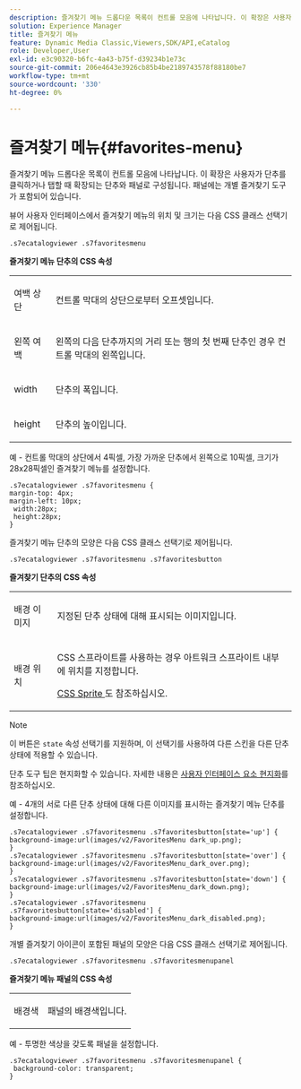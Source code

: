 ```yaml
---
description: 즐겨찾기 메뉴 드롭다운 목록이 컨트롤 모음에 나타납니다. 이 확장은 사용자가 단추를 클릭하거나 탭할 때 확장되는 단추와 패널로 구성됩니다. 패널에는 개별 즐겨찾기 도구가 포함되어 있습니다.
solution: Experience Manager
title: 즐겨찾기 메뉴
feature: Dynamic Media Classic,Viewers,SDK/API,eCatalog
role: Developer,User
exl-id: e3c90320-b6fc-4a43-b75f-d39234b1e73c
source-git-commit: 206e4643e3926cb85b4be2189743578f88180be7
workflow-type: tm+mt
source-wordcount: '330'
ht-degree: 0%

---
```


# 즐겨찾기 메뉴{#favorites-menu}

즐겨찾기 메뉴 드롭다운 목록이 컨트롤 모음에 나타납니다. 이 확장은 사용자가 단추를 클릭하거나 탭할 때 확장되는 단추와 패널로 구성됩니다. 패널에는 개별 즐겨찾기 도구가 포함되어 있습니다.

<!--<a id="section_061E550C1C1D4DB2BD663A898895B38C"></a>-->

뷰어 사용자 인터페이스에서 즐겨찾기 메뉴의 위치 및 크기는 다음 CSS 클래스 선택기로 제어됩니다.

```
.s7ecatalogviewer .s7favoritesmenu
```

**즐겨찾기 메뉴 단추의 CSS 속성**

<table id="table_C48C56E696304C9BAFEE71BA9EA9A174"> 
 <tbody> 
  <tr> 
   <td colname="col1"> <p> <span class="codeph"> 여백 상단  </span> </p> </td> 
   <td colname="col2"> <p> 컨트롤 막대의 상단으로부터 오프셋입니다. </p> </td> 
  </tr> 
  <tr> 
   <td colname="col1"> <p> <span class="codeph"> 왼쪽 여백  </span> </p> </td> 
   <td colname="col2"> <p> 왼쪽의 다음 단추까지의 거리 또는 행의 첫 번째 단추인 경우 컨트롤 막대의 왼쪽입니다. </p> </td> 
  </tr> 
  <tr> 
   <td colname="col1"> <p> <span class="codeph"> width </span> </p> </td> 
   <td colname="col2"> <p>단추의 폭입니다. </p> </td> 
  </tr> 
  <tr> 
   <td colname="col1"> <p> <span class="codeph"> height </span> </p> </td> 
   <td colname="col2"> <p>단추의 높이입니다. </p> </td> 
  </tr> 
 </tbody> 
</table>

예 - 컨트롤 막대의 상단에서 4픽셀, 가장 가까운 단추에서 왼쪽으로 10픽셀, 크기가 28x28픽셀인 즐겨찾기 메뉴를 설정합니다.

```
.s7ecatalogviewer .s7favoritesmenu { 
margin-top: 4px; 
margin-left: 10px; 
 width:28px; 
 height:28px; 
}
```

즐겨찾기 메뉴 단추의 모양은 다음 CSS 클래스 선택기로 제어됩니다.

```
.s7ecatalogviewer .s7favoritesmenu .s7favoritesbutton
```

**즐겨찾기 단추의 CSS 속성**

<table id="table_970D62A1413145E0A964FA9D9F108579"> 
 <tbody> 
  <tr> 
   <td colname="col1"> <p> <span class="codeph"> 배경 이미지  </span> </p> </td> 
   <td colname="col2"> <p> 지정된 단추 상태에 대해 표시되는 이미지입니다. </p> </td> 
  </tr> 
  <tr> 
   <td colname="col1"> <p> <span class="codeph"> 배경 위치  </span> </p> </td> 
   <td colname="col2"> <p> CSS 스프라이트를 사용하는 경우 아트워크 스프라이트 내부에 위치를 지정합니다. </p> <p><a href="../../../c-html5-s7-aem-asset-viewers/c-html5-20-ecatalog-viewer-about/c-html5-20-ecatalog-viewer-customizingviewer/c-html5-20-ecatalog-viewer-customizingviewer.md#section-9d570f95eb2443aca74c1b02f6e89aff" format="dita" scope="local"> CSS Sprite </a>도 참조하십시오. </p> </td> 
  </tr> 
 </tbody> 
</table>

>[!NOTE]
>
>이 버튼은 `state` 속성 선택기를 지원하며, 이 선택기를 사용하여 다른 스킨을 다른 단추 상태에 적용할 수 있습니다.

단추 도구 팁은 현지화할 수 있습니다. 자세한 내용은 [사용자 인터페이스 요소 현지화](../../../c-html5-s7-aem-asset-viewers/c-html5-20-ecatalog-viewer-about/c-html5-20-ecatalog-viewer-localization.md#concept-cbfc39344c494eb7b9f6a272cff0cc74)를 참조하십시오.

예 - 4개의 서로 다른 단추 상태에 대해 다른 이미지를 표시하는 즐겨찾기 메뉴 단추를 설정합니다.

```
.s7ecatalogviewer .s7favoritesmenu .s7favoritesbutton[state='up'] { 
background-image:url(images/v2/FavoritesMenu dark_up.png); 
} 
.s7ecatalogviewer .s7favoritesmenu .s7favoritesbutton[state='over'] { 
background-image:url(images/v2/FavoritesMenu_dark_over.png); 
} 
.s7ecatalogviewer .s7favoritesmenu .s7favoritesbutton[state='down'] { 
background-image:url(images/v2/FavoritesMenu_dark_down.png); 
} 
.s7ecatalogviewer .s7favoritesmenu .s7favoritesbutton[state='disabled'] { 
background-image:url(images/v2/FavoritesMenu_dark_disabled.png); 
}
```

개별 즐겨찾기 아이콘이 포함된 패널의 모양은 다음 CSS 클래스 선택기로 제어됩니다.

```
.s7ecatalogviewer .s7favoritesmenu .s7favoritesmenupanel
```

**즐겨찾기 메뉴 패널의 CSS 속성**

<table id="table_B57B44C561E94F86BB1B0EC1671F26DB"> 
 <tbody> 
  <tr> 
   <td colname="col1"> <p> <span class="codeph"> 배경색  </span> </p> </td> 
   <td colname="col2"> <p>패널의 배경색입니다. </p> </td> 
  </tr> 
 </tbody> 
</table>

예 - 투명한 색상을 갖도록 패널을 설정합니다.

```
.s7ecatalogviewer .s7favoritesmenu .s7favoritesmenupanel { 
 background-color: transparent; 
}
```
